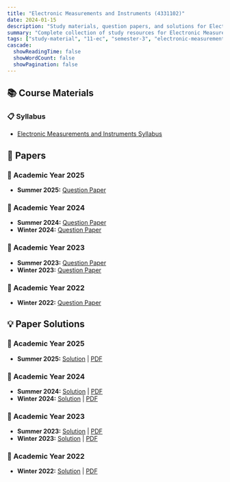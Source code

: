 ```yaml
---
title: "Electronic Measurements and Instruments (4331102)"
date: 2024-01-15
description: "Study materials, question papers, and solutions for Electronic Measurements and Instruments (4331102) - Electronics & Communication Engineering, Semester 3"
summary: "Complete collection of study resources for Electronic Measurements and Instruments including syllabus, question papers from 2022-2025, and detailed solutions"
tags: ["study-material", "11-ec", "semester-3", "electronic-measurements", "instruments", "4331102"]
cascade:
  showReadingTime: false
  showWordCount: false
  showPagination: false
---
```


## 📚 Course Materials

### 📋 Syllabus

- [Electronic Measurements and Instruments Syllabus](4331102.pdf)

## 📝 Papers

### 📅 Academic Year 2025

- **Summer 2025:** [Question Paper](4331102-SUMMER-2025.pdf)

### 📅 Academic Year 2024  

- **Summer 2024:** [Question Paper](4331102-Summer-2024.pdf)
- **Winter 2024:** [Question Paper](4331102-Winter-2024.pdf)

### 📅 Academic Year 2023

- **Summer 2023:** [Question Paper](4331102-Summer-2023.pdf) 
- **Winter 2023:** [Question Paper](4331102-Winter-2023.pdf)

### 📅 Academic Year 2022

- **Winter 2022:** [Question Paper](4331102-Winter-2022.pdf)

## 💡 Paper Solutions

### 📅 Academic Year 2025

- **Summer 2025:** [Solution](4331102-summer-2025-solution) | [PDF](4331102-summer-2025-solution.pdf)

### 📅 Academic Year 2024

- **Summer 2024:** [Solution](4331102-summer-2024-solution) | [PDF](4331102-summer-2024-solution.pdf)
- **Winter 2024:** [Solution](4331102-winter-2024-solution) | [PDF](4331102-winter-2024-solution.pdf)

### 📅 Academic Year 2023

- **Summer 2023:** [Solution](4331102-summer-2023-solution) | [PDF](4331102-summer-2023-solution.pdf)
- **Winter 2023:** [Solution](4331102-winter-2023-solution) | [PDF](4331102-winter-2023-solution.pdf)

### 📅 Academic Year 2022

- **Winter 2022:** [Solution](4331102-winter-2022-solution) | [PDF](4331102-winter-2022-solution.pdf)
